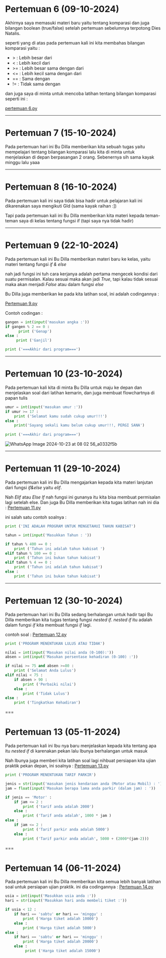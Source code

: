 # Pertemuan 6 (09-10-2024)
Akhirnya saya memasuki materi baru yaitu tentang komparasi dan juga bilangan boolean (true/false) setelah pertemuan sebelumnya terpotong Dies Natalis.

seperti yang di atas pada pertemuan kali ini kita membahas bilangan komparasi yaitu :
- \> : Lebih besar dari
- < : Lebih kecil dari
- \>= : Lebih besar sama dengan dari
- <= : Lebih kecil sama dengan dari
- == : Sama dengan
- != : Tidak sama dengan

dan juga saya di minta untuk mencoba latihan tentang bilangan komparasi seperti ini :

[pertemuan 6.py](https://github.com/Kafatah/Jurnal-Informatika/blob/329e8bb48be7d19927fa75a08b5dd98b618d2eba/pertemuan%206.py)

---
# Pertemuan 7 (15-10-2024)
Pada pertemuan hari ini Bu Dilla memberikan kita sebuah tugas yaitu mempelajari tentang bilangan komparasi lalu kita di minta untuk menjelaskan di depan berpasangan 2 orang. Sebenernya sih sama kayak minggu lalu yaaa

---
# Pertemuan 8 (16-10-2024)
Pada pertemuan kali ini saya tidak bisa hadir untuk pelajaran kali ini dikarenakan saya mengikuti GId (sama kayak raihan :])

Tapi pada pertemuan kali ini Bu Dilla memberikan kita materi kepada teman-teman saya di kelas tentang fungsi if (tapi saya nya tidak hadir)

---
# Pertemuan 9 (22-10-2024)

Pada pertemuan kali ini Bu Dilla memberikan materi baru ke kelas, yaitu materi tentang fungsi *if & else*

nah jadi fungsi ini tuh cara kerjanya adalah pertama mengecek kondisi dari suatu permisalan. Kalau sesuai maka akan jadi *True*, tapi kalau tidak sesuai maka akan menjadi *False* atau dalam fungsi *else*

Bu Dilla juga memberikan ke pada kita latihan soal, ini adalah codingannya :

[Pertemuan 9.py](https://github.com/Kafatah/Jurnal-Informatika/blob/main/pertemuan%209.py)

Contoh codingan :
``` python
gangen = int(input('masukan angka :'))
if gangen % 2 == 0 :
      print ('Genap')
else :
     print ('Ganjil')  

print ('===Akhir dari program===')
```

---
# Pertemuan 10 (23-10-2024)

Pada pertemuan kali kita di minta Bu Dilla untuk maju ke depan dan menjelaskan soal dari latihan kemarin, dan juga membuat flowchartnya di papan tulis

``` python
umur = int(input('masukan umur :'))
if umur >= 17 :
    print ('Selamat kamu sudah cukup umur!!!')
else :
    print('Sayang sekali kamu belum cukup umur!!!, PERGI SANA')
    
print ('===Akhir dari program===')
```

![WhatsApp Image 2024-10-23 at 08 02 56_a0332f5b](https://github.com/user-attachments/assets/3932d3d1-f0eb-47fa-926b-d11294288945)


---
# Pertemuan 11 (29-10-2024)
Pada pertemuan kali ini Bu Dilla mengajarkan kepada kita materi lanjutan dari fungsi *if&else* yaitu *elif*.

Nah *Elif* atau *Else If* nah fungsi ini gunanya itu kita bisa membuat permisalan lagi setelah else. Dan juga Bu Dilla memberikan kita tugas latihan nah ini dia :
[Pertemuan 11.py](https://github.com/Kafatah/Jurnal-Informatika/blob/main/Pertemuan%2011.py)

ini salah satu contoh soalnya :
``` python
print ('INI ADALAH PROGRAM UNTUK MENGETAHUI TAHUN KABISAT')

tahun = int(input('Masukkan Tahun : '))

if tahun % 400 == 0 :
    print ('Tahun ini adalah tahun kabisat ')
elif tahun % 100 == 0 :
    print ('Tahun ini bukan tahun kabisat')
elif tahun % 4 == 0 :
    print ('Tahun ini adalah tahun kabisat')
else :
    print ('Tahun ini bukan tahun kabisat')
```

---
# Pertemuan 12 (30-10-2024)
Pada pertemuan hari ini Bu Dilla sedang berhalangan untuk hadir tapi Bu Dilla memberikan kita tugas tentang fungsi *nested if*. *nested if* itu adalah dalam fungsi *if* kita membuat fungsi *if* lagi.

contoh soal :
[Pertemuan 12.py](https://github.com/Kafatah/Jurnal-Informatika/blob/main/Pertemuan%2012.py)
``` python
print ('PROGRAM MENENTUKAN LULUS ATAU TIDAK')

nilai = int(input('Masukan nilai anda (0-100):'))
absen = int(input('Masukan persentase kehadiran (0-100) :'))

if nilai >= 75 and absen >=80 :
    print ('Selamat Anda Lulus')
elif nilai < 75 :
    if absen > 90 :
        print ('Perbaiki nilai')
    else :
        print ('Tidak Lulus')
else :
    print ('Tingkatkan Kehadiran')
```
===
# Pertemuan 13 (05-11-2024)

Pada pertemuan kali ini Ibu nya baru menjelaskan kepada kita tentang apa itu *nested if* di karenakan pekan lalu Ibunya berhalangan untuk masuk

Nah Ibunya juga memberi kita latihan soal lagi nihbuat persiapan kita ujian praktik pekan depan, ini soalnya :
[Pertemuan 13.py](https://github.com/Kafatah/Jurnal-Informatika/blob/main/Pertemuan%2012.py)
``` python
print ('PROGRAM MENENTUKAN TARIF PARKIR')

jenis = str(input('masukan jenis kendaraan anda (Motor atau Mobil) : '))
jam = float(input('Masukan berapa lama anda parkir (dalam jam) : '))

if jenis == 'Motor' :
    if jam <= 2 :
        print ('tarif anda adalah 2000')
    else :
        print ('Tarif anda adalah', 1000 * jam )
else :
    if jam <= 2 :
        print ('Tarif parkir anda adalah 5000')
    else :
        print ('Tarif parkir anda adalah', 5000 + (2000*(jam-2)))
  ```
===
# Pertemuan 14 (06-11-2024)

Pada pertemuan kali ini Bu Dilla memberikan kita semua lebih banyak latihan soal untuk persiapan ujian praktik. ini dia codingannya :
[Pertemuan 14.py](https://github.com/Kafatah/Jurnal-Informatika/blob/main/Pertemuan%2014.py)
``` python
usia = int(input('Masukkan usia anda :'))
hari = str(input('Masukkan hari anda membeli tiket :'))

if usia < 12 :
    if hari == 'sabtu' or hari == 'minggu' :
        print ('Harga tiket adalah 10000')
    else :
        print ('Harga tiket adalah 5000')
else :
    if hari == 'sabtu' or hari == 'minggu' :
        print ('Harga tiket adalah 20000')
    else :
         print ('Harga tiket adalah 15000')
```
